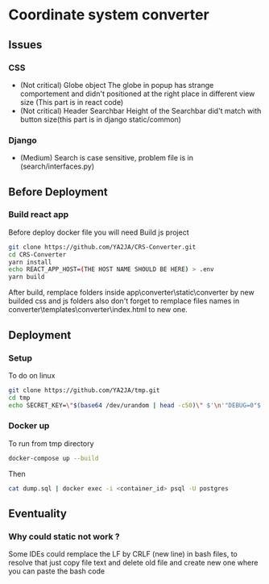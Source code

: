 # Coordinate system converter

## Issues

### CSS
* (Not critical) Globe object  The globe in popup has strange comportement and didn't positioned at the right place in different view size (This part is in react code)
* (Not critical) Header Searchbar Height of the Searchbar did't match with button size(this part is in django static/common)

### Django
* (Medium) Search is case sensitive, problem file is in (search/interfaces.py)

## Before Deployment
### Build react app
Before deploy docker file you will need Build js project
```sh
git clone https://github.com/YA2JA/CRS-Converter.git
cd CRS-Converter
yarn install
echo REACT_APP_HOST=(THE HOST NAME SHOULD BE HERE) > .env
yarn build
```
After build, remplace folders inside app\converter\static\converter  by new builded css and js folders
also don't forget to remplace files names in converter\templates\converter\index.html to new one.

## Deployment
### Setup
To do on linux
```sh
git clone https://github.com/YA2JA/tmp.git
cd tmp
echo SECRET_KEY=\"$(base64 /dev/urandom | head -c50)\" $'\n'"DEBUG=0"$'\n'"pg_name=postgres"$'\n'"pg_user=postgres"$'\n'"pg_host=pgdb"$'\n'"pg_pass=toor" > prod.env
```
### Docker up
To run from tmp directory
```sh
docker-compose up --build
```
Then
```sh
cat dump.sql | docker exec -i <container_id> psql -U postgres   
```

## Eventuality  
### Why could static not work ?
Some IDEs could remplace the LF by CRLF (new line) in bash files, to resolve that just copy file text and delete old file and create new one where you can paste the bash code